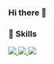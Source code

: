 ### Hi there 👋

### 🔧 Skills
<a href="https://html.spec.whatwg.org/" target="_blank"><img src="https://img.shields.io/badge/HTML5-E34F26?style=flat-square&logo=HTML5&logoColor=white"/>
<a href="https://www.w3.org/TR/CSS/#css" target="_blank"><img src="https://img.shields.io/badge/CSS3-1572B6?style=flat-square&logo=CSS3&logoColor=white"/>
<a href="https://html.spec.whatwg.org/" target="_blank"><img src="https://img.shields.io/badge/HTML5-E34F26?style=flat-square&logo=HTML5&logoColor=white"/>


<!--
**privacy97/privacy97** is a ✨ _special_ ✨ repository because its `README.md` (this file) appears on your GitHub profile.

Here are some ideas to get you started:

- 🔭 I’m currently working on ...
- 🌱 I’m currently learning ...
- 👯 I’m looking to collaborate on ...
- 🤔 I’m looking for help with ...
- 💬 Ask me about ...
- 📫 How to reach me: ...
- 😄 Pronouns: ...
- ⚡ Fun fact: ...
-->

